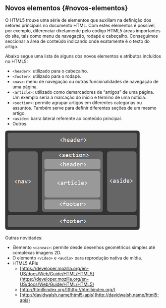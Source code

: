 ## Novos elementos {#novos-elementos}

O HTML5 trouxe uma série de elementos que auxiliam na definição dos setores principais no documento HTML. Com estes elementos é possível, por exemplo, diferenciar diretamente pelo código HTML5 áreas importantes do site, tais como menu de navegação, rodapé e cabeçalho. Conseguimos seccionar a área de conteúdo indicando onde exatamente é o texto do artigo.

Abaixo segue uma lista de alguns dos novos elementos e atributos incluídos no HTML5:

* `<header>`: utilizado para o cabeçalho.
* `<footer>`: utilizado para o rodapé.
* `<nav>`: menu de navegação ou outras funcionalidades de navegação de uma página.
* `<article>`: utilizado como demarcadores de “artigos” de uma página. Um exemplo seria a marcação do início e término de uma notícia.
* `<section>`: permite agrupar artigos em diferentes categorias ou assuntos. Também serve para definir diferentes seções de um mesmo artigo.
* `<aside>`: barra lateral referente ao conteúdo principal.
* Outros.

![](/assets/html5-layout.png)

Outras novidades:

* Elemento `<canvas>`: permite desde desenhos geométricos simples até complexas imagens 2D.
* O elemento `<video>` e `<audio>` para reprodução nativa de mídia.
* HTML5 APIs
  * [https://developer.mozilla.org/en-US/docs/Web/Guide/HTML/HTML5](https://developer.mozilla.org/en-US/docs/Web/Guide/HTML/HTML5)
  * [http://html5index.org/](http://html5index.org/)
  * [http://davidwalsh.name/html5-apis](http://davidwalsh.name/html5-apis)



